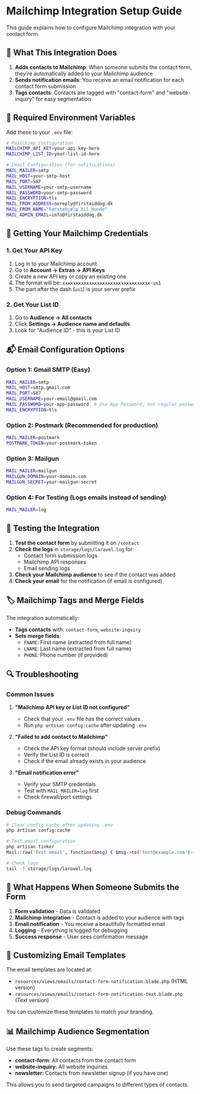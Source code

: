 # Mailchimp Integration Setup Guide

This guide explains how to configure Mailchimp integration with your contact form.

## 🎯 What This Integration Does

1. **Adds contacts to Mailchimp**: When someone submits the contact form, they're automatically added to your Mailchimp audience
2. **Sends notification emails**: You receive an email notification for each contact form submission
3. **Tags contacts**: Contacts are tagged with "contact-form" and "website-inquiry" for easy segmentation

## 📧 Required Environment Variables

Add these to your `.env` file:

```bash
# Mailchimp Configuration
MAILCHIMP_API_KEY=your-api-key-here
MAILCHIMP_LIST_ID=your-list-id-here

# Email Configuration (for notifications)
MAIL_MAILER=smtp
MAIL_HOST=your-smtp-host
MAIL_PORT=587
MAIL_USERNAME=your-smtp-username
MAIL_PASSWORD=your-smtp-password
MAIL_ENCRYPTION=tls
MAIL_FROM_ADDRESS=noreply@firstaiddog.dk
MAIL_FROM_NAME="Førstehjælp til Hunde"
MAIL_ADMIN_EMAIL=info@firstaiddog.dk
```

## 🔧 Getting Your Mailchimp Credentials

### 1. Get Your API Key

1. Log in to your Mailchimp account
2. Go to **Account → Extras → API Keys**
3. Create a new API key or copy an existing one
4. The format will be: `xxxxxxxxxxxxxxxxxxxxxxxxxxxxxxxxx-us1`
5. The part after the dash (`us1`) is your server prefix

### 2. Get Your List ID

1. Go to **Audience → All contacts**
2. Click **Settings → Audience name and defaults**
3. Look for "Audience ID" - this is your List ID

## 📬 Email Configuration Options

### Option 1: Gmail SMTP (Easy)
```bash
MAIL_MAILER=smtp
MAIL_HOST=smtp.gmail.com
MAIL_PORT=587
MAIL_USERNAME=your-email@gmail.com
MAIL_PASSWORD=your-app-password  # Use App Password, not regular password
MAIL_ENCRYPTION=tls
```

### Option 2: Postmark (Recommended for production)
```bash
MAIL_MAILER=postmark
POSTMARK_TOKEN=your-postmark-token
```

### Option 3: Mailgun
```bash
MAIL_MAILER=mailgun
MAILGUN_DOMAIN=your-domain.com
MAILGUN_SECRET=your-mailgun-secret
```

### Option 4: For Testing (Logs emails instead of sending)
```bash
MAIL_MAILER=log
```

## 🧪 Testing the Integration

1. **Test the contact form** by submitting it on `/contact`
2. **Check the logs** in `storage/logs/laravel.log` for:
   - Contact form submission logs
   - Mailchimp API responses
   - Email sending logs
3. **Check your Mailchimp audience** to see if the contact was added
4. **Check your email** for the notification (if email is configured)

## 🏷️ Mailchimp Tags and Merge Fields

The integration automatically:

- **Tags contacts** with: `contact-form`, `website-inquiry`
- **Sets merge fields**:
  - `FNAME`: First name (extracted from full name)
  - `LNAME`: Last name (extracted from full name)
  - `PHONE`: Phone number (if provided)

## 🔍 Troubleshooting

### Common Issues

1. **"Mailchimp API key or List ID not configured"**
   - Check that your `.env` file has the correct values
   - Run `php artisan config:cache` after updating `.env`

2. **"Failed to add contact to Mailchimp"**
   - Check the API key format (should include server prefix)
   - Verify the List ID is correct
   - Check if the email already exists in your audience

3. **"Email notification error"**
   - Verify your SMTP credentials
   - Test with `MAIL_MAILER=log` first
   - Check firewall/port settings

### Debug Commands

```bash
# Clear config cache after updating .env
php artisan config:cache

# Test email configuration
php artisan tinker
Mail::raw('Test email', function($msg) { $msg->to('test@example.com')->subject('Test'); });

# Check logs
tail -f storage/logs/laravel.log
```

## 🚀 What Happens When Someone Submits the Form

1. **Form validation** - Data is validated
2. **Mailchimp integration** - Contact is added to your audience with tags
3. **Email notification** - You receive a beautifully formatted email
4. **Logging** - Everything is logged for debugging
5. **Success response** - User sees confirmation message

## 🎨 Customizing Email Templates

The email templates are located at:
- `resources/views/emails/contact-form-notification.blade.php` (HTML version)
- `resources/views/emails/contact-form-notification-text.blade.php` (Text version)

You can customize these templates to match your branding.

## 📊 Mailchimp Audience Segmentation

Use these tags to create segments:
- **contact-form**: All contacts from the contact form
- **website-inquiry**: All website inquiries
- **newsletter**: Contacts from newsletter signup (if you have one)

This allows you to send targeted campaigns to different types of contacts.
